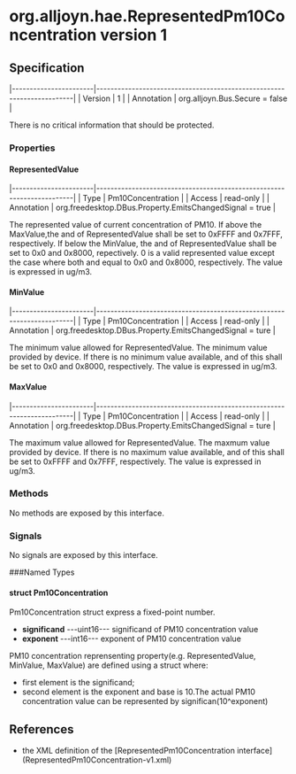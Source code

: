 # org.alljoyn.hae.RepresentedPm10Concentration version 1

## Specification

|-----------------------|-----------------------------------------------------------------------|
| Version               | 1                                                                     |
| Annotation            | org.alljoyn.Bus.Secure = false                                        |

There is no critical information that should be protected.

### Properties

#### RepresentedValue

|-----------------------|-----------------------------------------------------------------------|
| Type                  | Pm10Concentration                                                     |
| Access                | read-only                                                             |
| Annotation            | org.freedesktop.DBus.Property.EmitsChangedSignal = true               |

The represented value of current concentration of PM10.
If above the MaxValue,the <significand> and <exponent> of RepresentedValue shall be
set to 0xFFFF and 0x7FFF, respectively.
If below the MinValue, the <significand> and <exponent> of RepresentedValue shall
be set to 0x0 and 0x8000, repectively.
0 is a valid represented value except the case where both <significand> and 
<exponent> equal to 0x0 and 0x8000, respectively.
The value is expressed in ug/m3.


#### MinValue

|-----------------------|-----------------------------------------------------------------------|
| Type                  | Pm10Concentration                                                     |
| Access                | read-only                                                             |
| Annotation            | org.freedesktop.DBus.Property.EmitsChangedSignal = ture               |

The minimum value allowed for RepresentedValue.
The minimum value provided by device.
If there is no minimum value available, <significand> and <exponent> of this shall
be set to 0x0 and 0x8000, respectively.
The value is expressed in ug/m3.


#### MaxValue

|-----------------------|-----------------------------------------------------------------------|
| Type                  | Pm10Concentration                                                     |
| Access                | read-only                                                             |
| Annotation            | org.freedesktop.DBus.Property.EmitsChangedSignal = ture               |

The maximum value allowed for RepresentedValue.
The maxmum value provided by device.
If there is no maximum value available, <significand> and <exponent> of this shall
be set to 0xFFFF and 0x7FFF, respectively.
The value is expressed in ug/m3.

### Methods

No methods are exposed by this interface.

### Signals

No signals are exposed by this interface.

###Named Types
#### struct Pm10Concentration
Pm10Concentration struct express a fixed-point number.
  * **significand**  ---uint16--- significand of PM10 concentration value
  * **exponent**  ---int16--- exponent of PM10 concentration value

PM10 concentration reprensenting property(e.g. RepresentedValue,
MinValue, MaxValue) are defined using a struct where:
  * first element is the significand;
  * second element is the exponent and base is 10.The actual PM10 concentration 
    value can be represented by significan(10^exponent)
## References
  * the XML definition of the [RepresentedPm10Concentration interface] 
   (RepresentedPm10Concentration-v1.xml)

